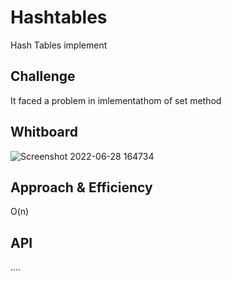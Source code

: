 # Hashtables
<!-- Short summary or background information -->
Hash Tables implement 
## Challenge
<!-- Description of the challenge -->
It faced a problem in imlementathom of set method

## Whitboard
![Screenshot 2022-06-28 164734](https://user-images.githubusercontent.com/97829483/176196629-d0cf3765-3364-4d72-bc59-8ca09c003ded.png)

## Approach & Efficiency
<!-- What approach did you take? Why? What is the Big O space/time for this approach? -->
 O(n)
 
## API


<!-- Description of each method publicly available in each of your hashtable -->
....
